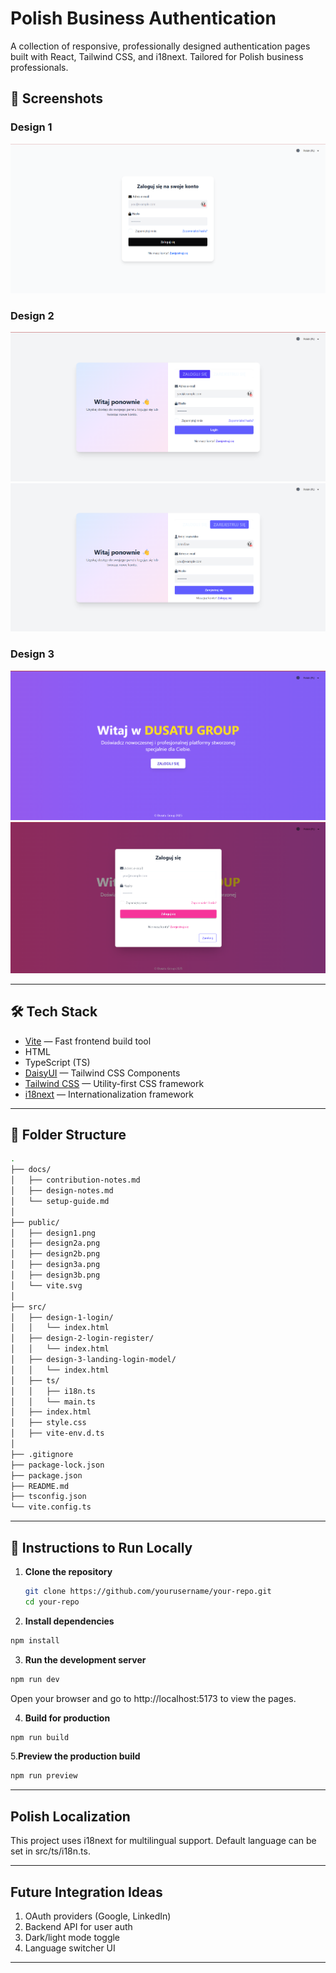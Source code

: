 # Polish Business Authentication 
A collection of responsive, professionally designed authentication pages built with React, Tailwind CSS, and i18next. Tailored for Polish business professionals.

## 📸 Screenshots

### Design 1

![Login Page (Design 1)](public/design1.png)

### Design 2

![Login Page (Design 2)](public/design2a.png)
![Register Page](public/design2b.png)

### Design 3

![Welcome Page](public/design3a.png)
![Login Page (Design 3)](public/design3b.png)

---

## 🛠️ Tech Stack

- [Vite](https://vitejs.dev/) — Fast frontend build tool
- HTML
- TypeScript (TS)
- [DaisyUI](https://daisyui.com/) — Tailwind CSS Components
- [Tailwind CSS](https://tailwindcss.com/) — Utility-first CSS framework
- [i18next](https://www.i18next.com/) — Internationalization framework

---
## 📁 Folder Structure

```bash
.
├── docs/
│   ├── contribution-notes.md
│   ├── design-notes.md
│   └── setup-guide.md
│
├── public/
│   ├── design1.png
│   ├── design2a.png
│   ├── design2b.png
│   ├── design3a.png
│   ├── design3b.png
│   └── vite.svg
│
├── src/
│   ├── design-1-login/
│   │   └── index.html
│   ├── design-2-login-register/
│   │   └── index.html
│   ├── design-3-landing-login-model/
│   │   └── index.html
│   ├── ts/
│   │   ├── i18n.ts
│   │   └── main.ts
│   ├── index.html
│   ├── style.css
│   ├── vite-env.d.ts
│
├── .gitignore
├── package-lock.json
├── package.json
├── README.md
├── tsconfig.json
└── vite.config.ts
```
---

## 🚀 Instructions to Run Locally

1. **Clone the repository**

   ```bash
   git clone https://github.com/yourusername/your-repo.git
   cd your-repo
   ```

2. **Install dependencies**

```bash
npm install
```

3. **Run the development server**

```bash
npm run dev
```

Open your browser and go to http://localhost:5173 to view the pages.

4. **Build for production**

```bash
npm run build
```

5.**Preview the production build**

```bash
npm run preview
```
---

## Polish Localization

This project uses i18next for multilingual support.
Default language can be set in src/ts/i18n.ts.

---

## Future Integration Ideas

1. OAuth providers (Google, LinkedIn)
2. Backend API for user auth
3. Dark/light mode toggle
4. Language switcher UI

---

